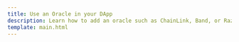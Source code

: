 ```yaml
---
title: Use an Oracle in your DApp
description: Learn how to add an oracle such as ChainLink, Band, or Razor Network to your DApp to request off-chain data for smarts contracts running on Moonbeam.
template: main.html
---
```


<div class='subsection-wrapper'></div>